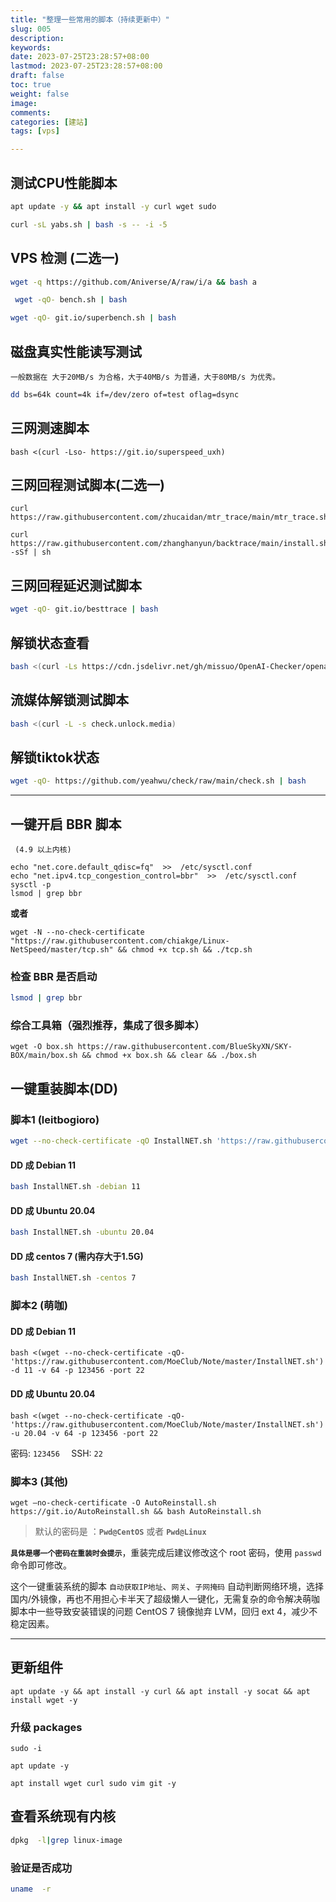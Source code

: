```yaml
---
title: "整理一些常用的脚本（持续更新中）"
slug: 005
description: 
keywords: 
date: 2023-07-25T23:28:57+08:00
lastmod: 2023-07-25T23:28:57+08:00
draft: false
toc: true
weight: false
image: 
comments: 
categories: [建站]
tags: [vps]

---
```


## 测试CPU性能脚本

```bash
apt update -y && apt install -y curl wget sudo
```

```bash
curl -sL yabs.sh | bash -s -- -i -5
```


## VPS 检测 (二选一)

```bash
wget -q https://github.com/Aniverse/A/raw/i/a && bash a
```

```bash
 wget -qO- bench.sh | bash
```

```bash
wget -qO- git.io/superbench.sh | bash
```

## 磁盘真实性能读写测试

`一般数据在 大于20MB/s 为合格，大于40MB/s 为普通，大于80MB/s 为优秀。`

```bash
dd bs=64k count=4k if=/dev/zero of=test oflag=dsync
```

## 三网测速脚本

```shell
bash <(curl -Lso- https://git.io/superspeed_uxh)
```

## 三网回程测试脚本(二选一)

```shell
curl https://raw.githubusercontent.com/zhucaidan/mtr_trace/main/mtr_trace.sh|bash
```


```shell
curl https://raw.githubusercontent.com/zhanghanyun/backtrace/main/install.sh -sSf | sh
```

## 三网回程延迟测试脚本

```bash
wget -qO- git.io/besttrace | bash
```


## 解锁状态查看

```bash
bash <(curl -Ls https://cdn.jsdelivr.net/gh/missuo/OpenAI-Checker/openai.sh)
```

## 流媒体解锁测试脚本

```bash
bash <(curl -L -s check.unlock.media)
```


## 解锁tiktok状态

```bash
wget -qO- https://github.com/yeahwu/check/raw/main/check.sh | bash
```

---


## 一键开启 BBR 脚本

` (4.9 以上内核)`

```shell
echo "net.core.default_qdisc=fq"  >>  /etc/sysctl.conf
echo "net.ipv4.tcp_congestion_control=bbr"  >>  /etc/sysctl.conf
sysctl -p
lsmod | grep bbr
```

**或者**

```shell
wget -N --no-check-certificate "https://raw.githubusercontent.com/chiakge/Linux-NetSpeed/master/tcp.sh" && chmod +x tcp.sh && ./tcp.sh
```

### 检查 BBR 是否启动

```bash
lsmod | grep bbr
```

### 综合工具箱（强烈推荐，集成了很多脚本）

```shell
wget -O box.sh https://raw.githubusercontent.com/BlueSkyXN/SKY-BOX/main/box.sh && chmod +x box.sh && clear && ./box.sh
```


## 一键重装脚本(DD)

### 脚本1 (leitbogioro)

```bash
wget --no-check-certificate -qO InstallNET.sh 'https://raw.githubusercontent.com/leitbogioro/Tools/master/Linux_reinstall/InstallNET.sh' && chmod a+x InstallNET.sh
```

#### DD 成 Debian 11

```bash
bash InstallNET.sh -debian 11
```

#### DD 成 Ubuntu 20.04

```bash
bash InstallNET.sh -ubuntu 20.04
```

#### DD 成 centos 7 (需内存大于1.5G)

```bash
bash InstallNET.sh -centos 7
```

### 脚本2 (萌咖)
#### DD 成 Debian 11  

```shell
bash <(wget --no-check-certificate -qO- 'https://raw.githubusercontent.com/MoeClub/Note/master/InstallNET.sh') -d 11 -v 64 -p 123456 -port 22
```

#### DD 成 Ubuntu 20.04

```shell
bash <(wget --no-check-certificate -qO- 'https://raw.githubusercontent.com/MoeClub/Note/master/InstallNET.sh') -u 20.04 -v 64 -p 123456 -port 22
```

 密码: `123456  `  SSH: `22`

### 脚本3 (其他)

```shell
wget –no-check-certificate -O AutoReinstall.sh https://git.io/AutoReinstall.sh && bash AutoReinstall.sh
```




>  默认的密码是 ：**`Pwd@CentOS`** 或者 **`Pwd@Linux`**

**`具体是哪一个密码在重装时会提示`**，重装完成后建议修改这个 root 密码，使用 `passwd` 命令即可修改。



这个一键重装系统的脚本 `自动获取IP地址`、`网关`、`子网掩码` 自动判断网络环境，选择国内/外镜像，再也不用担心卡半天了超级懒人一键化，无需复杂的命令解决萌咖脚本中一些导致安装错误的问题 CentOS 7 镜像抛弃 LVM，回归 ext 4，减少不稳定因素。

---


## 更新组件

```shell
apt update -y && apt install -y curl && apt install -y socat && apt install wget -y
```


### 升级 packages

```shell
sudo -i

apt update -y

apt install wget curl sudo vim git -y
```



## 查看系统现有内核

```bash
dpkg  -l|grep linux-image
```

### 验证是否成功

```bash
uname  -r
```


